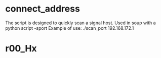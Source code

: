 # connect_address
The script is designed to quickly scan a signal host.
Used in soup with a python script -sport
Example of use: ./scan_port 192.168.172.1
# r00_Hx
